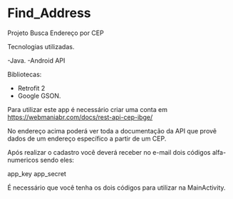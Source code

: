 # Find_Address
Projeto Busca Endereço por CEP

Tecnologias utilizadas.

-Java.
-Android API

Bibliotecas:

- Retrofit 2
- Google GSON.

Para utilizar este app é necessário criar uma conta em https://webmaniabr.com/docs/rest-api-cep-ibge/

No endereço acima poderá ver toda a documentação da API que provê dados de um endereço específico a partir de um CEP.

Após realizar o cadastro você deverá receber no e-mail dois códigos alfa-numericos sendo eles:

app_key
app_secret

É necessário que você tenha os dois códigos para utilizar na MainActivity.



